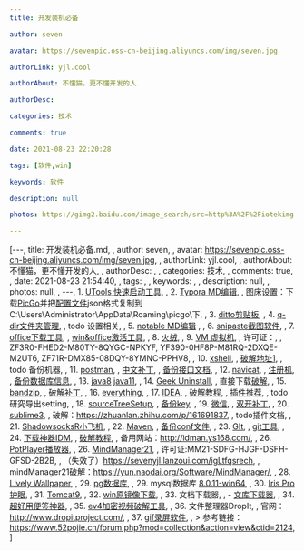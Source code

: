 ```yaml
---
title: 开发装机必备

author: seven

avatar: https://sevenpic.oss-cn-beijing.aliyuncs.com/img/seven.jpg

authorLink: yjl.cool

authorAbout: 不懂猫，更不懂开发的人

authorDesc: 

categories: 技术

comments: true

date: 2021-08-23 22:20:28

tags: [软件,win]

keywords: 软件

description: null

photos: https://gimg2.baidu.com/image_search/src=http%3A%2F%2Fiotekimg.zhizuobiao.com%2Fzzb%2F201116100053%2F0CE7.jpg&refer=http%3A%2F%2Fiotekimg.zhizuobiao.com&app=2002&size=f9999,10000&q=a80&n=0&g=0n&fmt=jpeg?sec=1632761468&t=4c488cf5bc068e953449bf3c9a3a7954

---
```

[---, title: 开发装机必备.md, , author: seven, , avatar: https://sevenpic.oss-cn-beijing.aliyuncs.com/img/seven.jpg, , authorLink: yjl.cool, , authorAbout: 不懂猫，更不懂开发的人, , authorDesc: , , categories: 技术, , comments: true, , date: 2021-08-23 21:54:40, , tags: , , keywords: , , description: null, , photos: null, , ---, 1. [UTools 快速启动工具](https://res.u-tools.cn/currentversion/uTools-1.3.5.exe), , 2. [Typora MD编辑](https://typora.io/windows/typora-setup-x64.exe?), ,    图床设置：下载[PicGo](https://github.com/Molunerfinn/PicGo)并把[配置文件](https://sevenyjl.lanzoui.com/iTvACsze1kd)json格式复制到C:\Users\Administrator\AppData\Roaming\picgo\下, , 3. [ditto剪贴板](https://ditto-cp.sourceforge.io/), , 4. [q-dir文件夹管理](http://www.softwareok.com/Download/Q-Dir_Installer_x64.zip), ,    todo 设置相关, , 5. [notable MD编辑](https://github.com/notable/notable) , , 6. [snipaste截图软件](https://assets.sayori.pw/snipaste-dl/archives/Snipaste-1.16.2-x64.zip), , 7. [office下载工具](https://www.heidoc.net/php/Windows-ISO-Downloader.exe), ,    [win&office激活工具](https://aichunjing.lanzoui.com/b710887), , 8. [火绒](https://down5.huorong.cn/sysdiag-all-5.0.62.1-20210627.exe), , 9. [VM 虚拟机](https://download3.vmware.com/software/wkst/file/VMware-workstation-full-16.1.2-17966106.exe), ,    许可证：, ,    ZF3R0-FHED2-M80TY-8QYGC-NPKYF,    YF390-0HF8P-M81RQ-2DXQE-M2UT6,    ZF71R-DMX85-08DQY-8YMNC-PPHV8, , 10. [xshell](https://cdn.netsarang.net/38696f28/Xshell-7.0.0073.exe), ,      [破解地址1](https://sevenyjl.lanzoui.com/iCvgiqs4yre), ,    todo 备份机器, , 11. [postman](https://dl.pstmn.io/download/latest/win64), ,     [中文补丁](https://github.com/hlmd/Postman-cn), ,     [备份接口文档](https://sevenyjl.lanzoui.com/il7zir4skze), , 12. [navicat](https://download.navicat.com.cn/download/navicat150_premium_cs_x64.exe), ,     [注册机](https://sevenyjl.lanzoui.com/i3Gvrqs6v6h), ,     [备份数据库信息](https://sevenyjl.lanzoui.com/iIOTTqs7zub), , 13. [java8](https://mirrors.tuna.tsinghua.edu.cn/AdoptOpenJDK/8/jdk/x64/windows/OpenJDK8U-jdk_x64_windows_hotspot_8u292b10.msi)  [java11](https://mirrors.tuna.tsinghua.edu.cn/AdoptOpenJDK/11/jdk/x64/windows/OpenJDK11U-jdk_x64_windows_hotspot_11.0.11_9.msi), , 14. [Geek Uninstall](https://crystalidea.com/downloads/uninstalltool_setup.exe), ,     直接下载[破解](https://sevenyjl.lanzoui.com/iFVudr4qvib), , 15. [bandzip](https://dl.bandisoft.com/bandizip.std/BANDIZIP-SETUP-STD-X64.EXE?1), ,     [破解补丁](https://sevenyjl.lanzoui.com/iQuJ2razxvg), , 16. [everything](https://www.voidtools.com/Everything-1.4.1.1009.x86-Setup.exe), , 17. [IDEA](https://download-cdn.jetbrains.com/idea/ideaIU-2021.1.2.exe), ,     [破解教程](https://gitee.com/GTeam_seven/study/blob/master/idea/idea%E6%BF%80%E6%B4%BB%E6%95%99%E7%A8%8B.md), ,     [插件推荐](https://gitee.com/GTeam_seven/study/blob/master/idea/idea%E5%A5%BD%E7%94%A8%E6%8F%92%E4%BB%B6.md), ,     todo 研究导出setting, , 18. [sourceTreeSetup](https://product-downloads.atlassian.com/software/sourcetree/windows/ga/SourceTreeSetup-3.4.5.exe), ,     [备份key](https://sevenyjl.lanzoui.com/iSV5Ar4qwla), , 19. [微信](https://dldir1.qq.com/weixin/Windows/WeChatSetup.exe), ,     [双开补丁](https://uzou.lanzoui.com/igYGCqpnfih), , 20. [sublime3](https://download.sublimetext.com/sublime_text_build_4107_x64_setup.exe), ,     破解：https://zhuanlan.zhihu.com/p/161691837, ,     todo插件文档, , 21. [ShadowsocksR小飞机](https://sevenyjl.lanzoui.com/iLVr1qs4ugj), , 22. [Maven](https://ftp.jaist.ac.jp/pub/apache/maven/maven-3/3.8.1/binaries/apache-maven-3.8.1-bin.tar.gz), ,     [备份conf文件](https://sevenyjl.lanzoui.com/iItrtrb01cb), , 23. [GIt](https://git-scm.com/), ,     [git工具](https://sevenyjl.lanzoui.com/iIgX3qs4sde), , 24. [下载神器IDM](https://mirror2.internetdownloadmanager.com/idman638build25.exe?b=1&filename=idman638build25.exe), ,     [破解教程](https://sevenyjl.lanzoui.com/icUBVqwod6b), ,     备用网站：http://idman.ys168.com/, , 26. [PotPlayer播放器](https://t1.daumcdn.net/potplayer/PotPlayer/Version/Latest/PotPlayerSetup64.exe), , 26. [MindManager21](https://sevenyjl.lanzoui.com/i1iWurazrrg), ,     许可证:MM21-SDFG-HJGF-DSFH-GFSD-2B2B, ,     （失效了）https://sevenyjl.lanzoui.com/igLtfqsrech, ,     mindManager21破解：https://yun.naodai.org/Software/MindManager/, , 28. [Lively Wallpaper](https://rocksdanister.github.io/lively/), , 29. [pg数据库](https://get.enterprisedb.com/postgresql/postgresql-13.3-2-windows-x64.exe), , 29. mysql数据库 [8.0.11-win64](http://mirrors.sohu.com/mysql/MySQL-8.0/mysql-8.0.11-winx64.msi), , 30. [Iris Pro护眼](https://sevenyjl.lanzoui.com/iQPbWr4qrcb), , 31. [Tomcat9](https://ftp.kddi-research.jp/infosystems/apache/tomcat/tomcat-9/v9.0.50/bin/apache-tomcat-9.0.50.zip), , 32. [win原镜像下载](https://www.xitongku.com/index.html), , 33. 文档下载器, ,     - [文库下载器](https://sevenyjl.lanzoui.com/ikhfdrn38wd), , 34. [超好用便签神器](https://www.simplestickynotes.com/?hl=ch&utm_source=ssn), , 35. [ev4加密视频破解工具](https://sevenyjl.lanzoui.com/iwuhvsedbsj), , 36. 文件整理器DropIt, ,     官网：http://www.dropitproject.com/, , 37. [gif录屏软件](https://www.screentogif.com/), , > 参考链接：https://www.52pojie.cn/forum.php?mod=collection&action=view&ctid=2124, ]
